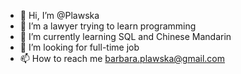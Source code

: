 - 👋 Hi, I’m @Plawska
- 👀 I’m a lawyer trying to learn programming
- 🌱 I’m currently learning SQL and Chinese Mandarin
- 💞️ I’m looking for full-time job
- 📫 How to reach me barbara.plawska@gmail.com

<!---
Plawska/Plawska is a ✨ special ✨ repository because its `README.md` (this file) appears on your GitHub profile.
You can click the Preview link to take a look at your changes.
--->
